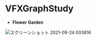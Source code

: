 # VFXGraphStudy
- **Flower Garden**  
  
![スクリーンショット 2021-09-24 003816](https://user-images.githubusercontent.com/55338725/134539158-894b22aa-6fb6-4f43-b32d-bb4d236c16f4.png)
